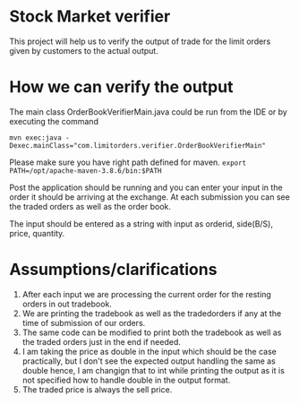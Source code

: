 # Stock Market verifier

This project will help us to verify the output of trade for the limit orders given by customers to the actual output. 

# How we can verify the output 

The main class OrderBookVerifierMain.java could be run from the IDE or by executing the command

```mvn exec:java -Dexec.mainClass="com.limitorders.verifier.OrderBookVerifierMain"```

Please make sure you have right path defined for maven.
```export PATH=/opt/apache-maven-3.8.6/bin:$PATH```

Post the application should be running and you can enter your input in the order it should be arriving at the exchange. 
At each submission you can see the traded orders as well as the order book. 

The input should be entered as a string with input as orderid, side(B/S), price, quantity. 

# Assumptions/clarifications 

1. After each input we are processing the current order for the resting orders in out tradebook.
2. We are printing the tradebook as well as the tradedorders if any at the time of submission of our orders.
3. The same code can be modified to print both the tradebook as well as the traded orders just in the end if needed.
4. I am taking the price as double in the input which should be the case practically, but I don't see the expected output
   handling the same as double hence, I am changign that to int while printing the output as it is not specified how to
   handle double in the output format.
5. The traded price is always the sell price.




 
